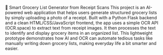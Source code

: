 🧾 Smart Grocery List Generator from Receipt Scans
This project is an AI-powered web application that helps users generate structured grocery lists by simply uploading a photo of a receipt. Built with a Python Flask backend and a clean HTML/CSS/JavaScript frontend, the app uses a simple OCR API (OCR.space) to extract text from receipt images. It then processes the text to identify and display grocery items in an organized list. This lightweight prototype demonstrates how AI and OCR can automate tedious tasks like manually writing down grocery lists, making everyday life a bit smarter and easier.

